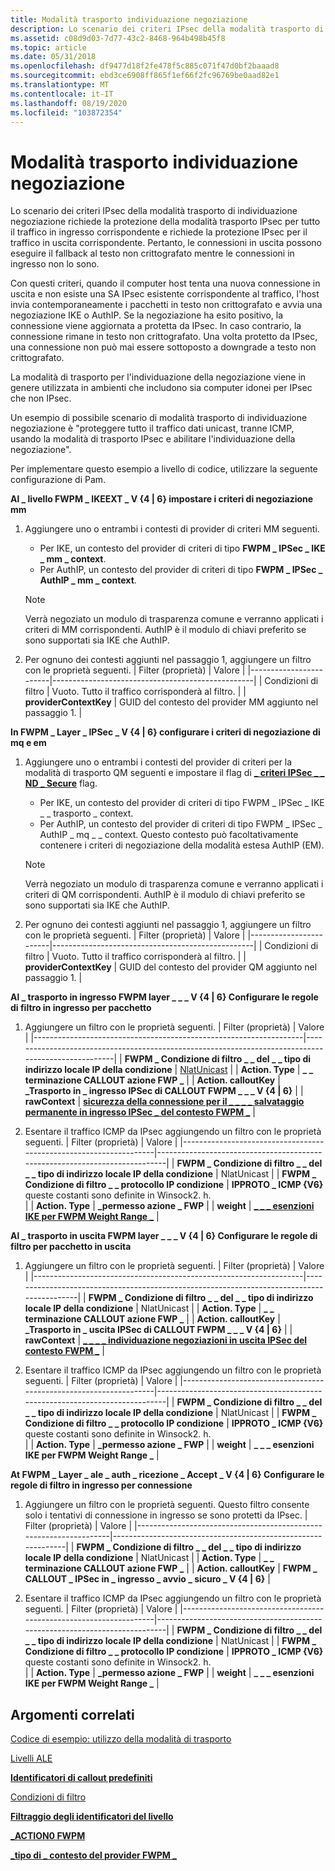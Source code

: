 ```yaml
---
title: Modalità trasporto individuazione negoziazione
description: Lo scenario dei criteri IPsec della modalità trasporto di individuazione negoziazione richiede la protezione della modalità trasporto IPsec per tutto il traffico in ingresso corrispondente e richiede la protezione IPsec per il traffico in uscita corrispondente.
ms.assetid: c08d9d03-7d77-43c2-8468-964b498b45f8
ms.topic: article
ms.date: 05/31/2018
ms.openlocfilehash: df9477d18f2fe478f5c885c071f47d0bf2baaad8
ms.sourcegitcommit: ebd3ce6908ff865f1ef66f2fc96769be0aad82e1
ms.translationtype: MT
ms.contentlocale: it-IT
ms.lasthandoff: 08/19/2020
ms.locfileid: "103872354"
---
```

# <a name="negotiation-discovery-transport-mode"></a>Modalità trasporto individuazione negoziazione

Lo scenario dei criteri IPsec della modalità trasporto di individuazione negoziazione richiede la protezione della modalità trasporto IPsec per tutto il traffico in ingresso corrispondente e richiede la protezione IPsec per il traffico in uscita corrispondente. Pertanto, le connessioni in uscita possono eseguire il fallback al testo non crittografato mentre le connessioni in ingresso non lo sono.

Con questi criteri, quando il computer host tenta una nuova connessione in uscita e non esiste una SA IPsec esistente corrispondente al traffico, l'host invia contemporaneamente i pacchetti in testo non crittografato e avvia una negoziazione IKE o AuthIP. Se la negoziazione ha esito positivo, la connessione viene aggiornata a protetta da IPsec. In caso contrario, la connessione rimane in testo non crittografato. Una volta protetto da IPsec, una connessione non può mai essere sottoposto a downgrade a testo non crittografato.

La modalità di trasporto per l'individuazione della negoziazione viene in genere utilizzata in ambienti che includono sia computer idonei per IPsec che non IPsec.

Un esempio di possibile scenario di modalità trasporto di individuazione negoziazione è "proteggere tutto il traffico dati unicast, tranne ICMP, usando la modalità di trasporto IPsec e abilitare l'individuazione della negoziazione".

Per implementare questo esempio a livello di codice, utilizzare la seguente configurazione di Pam.

<dl>

**Al \_ livello FWPM \_ IKEEXT \_ V {4 \| 6} impostare i criteri di negoziazione mm**  

1.  Aggiungere uno o entrambi i contesti di provider di criteri MM seguenti.  
    -   Per IKE, un contesto del provider di criteri di tipo **FWPM \_ IPSec \_ IKE \_ mm \_ context**.
    -   Per AuthIP, un contesto del provider di criteri di tipo **FWPM \_ IPSec \_ AuthIP \_ mm \_ context**.

    > [!Note]  
    > Verrà negoziato un modulo di trasparenza comune e verranno applicati i criteri di MM corrispondenti. AuthIP è il modulo di chiavi preferito se sono supportati sia IKE che AuthIP.

     

2.  Per ognuno dei contesti aggiunti nel passaggio 1, aggiungere un filtro con le proprietà seguenti. 
    | Filter (proprietà)        | Valore                                            |
    |------------------------|--------------------------------------------------|
    | Condizioni di filtro   | Vuoto. Tutto il traffico corrisponderà al filtro.        |
    | **providerContextKey** | GUID del contesto del provider MM aggiunto nel passaggio 1. |

        

**In FWPM \_ Layer \_ IPSec \_ V {4 \| 6} configurare i criteri di negoziazione di mq e em**  

1.  Aggiungere uno o entrambi i contesti del provider di criteri per la modalità di trasporto QM seguenti e impostare il flag di [**\_ criteri IPSec \_ \_ ND \_ Secure**](/windows/desktop/api/Ipsectypes/ns-ipsectypes-ipsec_transport_policy0) flag.  
    -   Per IKE, un contesto del provider di criteri di tipo FWPM \_ IPSec \_ IKE \_ \_ trasporto \_ context.
    -   Per AuthIP, un contesto del provider di criteri di tipo FWPM \_ IPSec \_ AuthIP \_ mq \_ \_ context. Questo contesto può facoltativamente contenere i criteri di negoziazione della modalità estesa AuthIP (EM).

    > [!Note]  
    > Verrà negoziato un modulo di trasparenza comune e verranno applicati i criteri di QM corrispondenti. AuthIP è il modulo di chiavi preferito se sono supportati sia IKE che AuthIP.

     

2.  Per ognuno dei contesti aggiunti nel passaggio 1, aggiungere un filtro con le proprietà seguenti. 
    | Filter (proprietà)        | Valore                                            |
    |------------------------|--------------------------------------------------|
    | Condizioni di filtro   | Vuoto. Tutto il traffico corrisponderà al filtro.        |
    | **providerContextKey** | GUID del contesto del provider QM aggiunto nel passaggio 1. |

        

**Al \_ trasporto in ingresso FWPM layer \_ \_ \_ V {4 \| 6} Configurare le regole di filtro in ingresso per pacchetto**  

1.  Aggiungere un filtro con le proprietà seguenti. 
    | Filter (proprietà)                                                   | Valore                                                                                              |
    |-------------------------------------------------------------------|----------------------------------------------------------------------------------------------------|
    | **FWPM \_ Condizione di filtro \_ \_ del \_ \_ tipo di indirizzo locale IP della condizione** | [NlatUnicast](/windows/win32/api/nldef/ne-nldef-nl_address_type)                                      |
    | **Action. Type**                                                   | **\_ \_ terminazione CALLOUT azione FWP \_**                                                              |
    | **Action. calloutKey**                                             | **\_Trasporto in \_ ingresso IPSec di CALLOUT FWPM \_ \_ \_ V {4 \| 6}**                                              |
    | **rawContext**                                                    | [**sicurezza della connessione per il \_ \_ \_ \_ salvataggio permanente in ingresso IPSec \_ del contesto FWPM \_**](filter-context-identifiers.md) |

        
2.  Esentare il traffico ICMP da IPsec aggiungendo un filtro con le proprietà seguenti.
    | Filter (proprietà)                                                   | Valore                                                                      |
    |-------------------------------------------------------------------|----------------------------------------------------------------------------|
    | **FWPM \_ Condizione di filtro \_ \_ del \_ \_ tipo di indirizzo locale IP della condizione** | NlatUnicast                                                                |
    | **FWPM \_ Condizione di filtro \_ \_ protocollo IP condizione**             | **IPPROTO \_ ICMP {V6}** queste costanti sono definite in Winsock2. h.<br/> |
    | **Action. Type**                                                   | **\_permesso azione \_ FWP**                                                    |
    | **weight**                                                        | [**\_ \_ \_ esenzioni IKE per FWPM Weight Range \_**](filter-weight-identifiers.md)  |

        

**Al \_ trasporto in uscita FWPM layer \_ \_ \_ V {4 \| 6} Configurare le regole di filtro per pacchetto in uscita**  

1.  Aggiungere un filtro con le proprietà seguenti.
    | Filter (proprietà)                                                   | Valore                                                                                     |
    |-------------------------------------------------------------------|-------------------------------------------------------------------------------------------|
    | **FWPM \_ Condizione di filtro \_ \_ del \_ \_ tipo di indirizzo locale IP della condizione** | NlatUnicast                                                                               |
    | **Action. Type**                                                   | **\_ \_ terminazione CALLOUT azione FWP \_**                                                     |
    | **Action. calloutKey**                                             | **\_Trasporto in \_ uscita IPSec di CALLOUT FWPM \_ \_ \_ V {4 \| 6}**                                    |
    | **rawContext**                                                    | [**\_ \_ \_ \_ individuazione negoziazioni in uscita IPSec del contesto FWPM \_**](filter-context-identifiers.md) |

        
2.  Esentare il traffico ICMP da IPsec aggiungendo un filtro con le proprietà seguenti.
    | Filter (proprietà)                                                   | Valore                                                                      |
    |-------------------------------------------------------------------|----------------------------------------------------------------------------|
    | **FWPM \_ Condizione di filtro \_ \_ del \_ \_ tipo di indirizzo locale IP della condizione** | NlatUnicast                                                                |
    | **FWPM \_ Condizione di filtro \_ \_ protocollo IP condizione**             | **IPPROTO \_ ICMP {V6}** queste costanti sono definite in Winsock2. h.<br/> |
    | **Action. Type**                                                   | **\_permesso azione \_ FWP**                                                    |
    | **weight**                                                        | **\_ \_ \_ esenzioni IKE per FWPM Weight Range \_**                                   |

        

**At FWPM \_ Layer \_ ale \_ auth \_ ricezione \_ Accept \_ V {4 \| 6} Configurare le regole di filtro in ingresso per connessione**  

1.  Aggiungere un filtro con le proprietà seguenti. Questo filtro consente solo i tentativi di connessione in ingresso se sono protetti da IPsec. 
    | Filter (proprietà)                                                   | Valore                                                        |
    |-------------------------------------------------------------------|--------------------------------------------------------------|
    | **FWPM \_ Condizione di filtro \_ \_ del \_ \_ tipo di indirizzo locale IP della condizione** | NlatUnicast                                                  |
    | **Action. Type**                                                   | **\_ \_ terminazione CALLOUT azione FWP \_**                        |
    | **Action. calloutKey**                                             | **FWPM \_ CALLOUT \_ IPSec in \_ ingresso \_ avvio \_ sicuro \_ V {4 \| 6}** |

        
2.  Esentare il traffico ICMP da IPsec aggiungendo un filtro con le proprietà seguenti.
    | Filter (proprietà)                                                   | Valore                                                                      |
    |-------------------------------------------------------------------|----------------------------------------------------------------------------|
    | **FWPM \_ Condizione di filtro \_ \_ del \_ \_ tipo di indirizzo locale IP della condizione** | NlatUnicast                                                                |
    | **FWPM \_ Condizione di filtro \_ \_ protocollo IP condizione**             | **IPPROTO \_ ICMP {V6}** queste costanti sono definite in Winsock2. h.<br/> |
    | **Action. Type**                                                   | **\_permesso azione \_ FWP**                                                    |
    | **weight**                                                        | **\_ \_ \_ esenzioni IKE per FWPM Weight Range \_**                                   |

        

</dl>

## <a name="related-topics"></a>Argomenti correlati

<dl> <dt>

[Codice di esempio: utilizzo della modalità di trasporto](using-transport-mode.md)
</dt> <dt>

[Livelli ALE](ale-layers.md)
</dt> <dt>

[**Identificatori di callout predefiniti**](built-in-callout-identifiers.md)
</dt> <dt>

[Condizioni di filtro](filtering-conditions.md)
</dt> <dt>

[**Filtraggio degli identificatori del livello**](management-filtering-layer-identifiers-.md)
</dt> <dt>

[**\_ACTION0 FWPM**](/windows/desktop/api/Fwpmtypes/ns-fwpmtypes-fwpm_action0)
</dt> <dt>

[**\_tipo di \_ contesto del provider FWPM \_**](/windows/desktop/api/Fwpmtypes/ne-fwpmtypes-fwpm_provider_context_type)
</dt> </dl>

 

